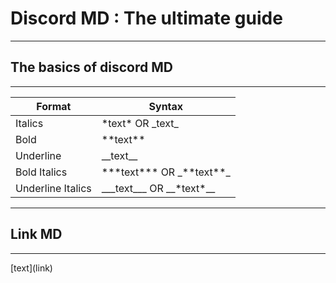 # Discord MD : The ultimate guide
<hr>
<h2>The basics of discord MD</h2>
<hr>

| Format | Syntax |
--- | ---
| Italics | *text\* OR _text\_ |
| Bold | **text\*\* |
| Underline | __text\_\_ |
| Bold Italics | ***text\*\*\* OR _\*\*text\*\*\_ |
| Underline Italics | ___text\_\_\_ OR __*text\*\_\_ |

<hr>
<h2>Link MD</h2>
<hr>

\[text]\(link)
